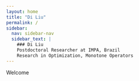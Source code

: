 ```yaml
---
layout: home
title: "Di Liu"
permalink: /
sidebar:
  nav: sidebar-nav
  sidebar_text: |
    ### Di Liu  
    Postdoctoral Researcher at IMPA, Brazil  
    Research in Optimization, Monotone Operators  
---
```


Welcome
